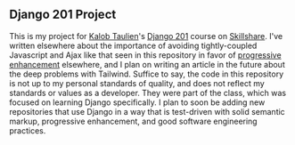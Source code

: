 ## Django 201 Project

This is my project for [Kalob Taulien](https://www.skillshare.com/en/user/kalobtaulien)'s
[Django 201](https://www.skillshare.com/en/classes/Django-201-Intermediate-Django-Development/2058959827)
course on [Skillshare](https://www.skillshare.com).
I've written elsewhere about the
importance of avoiding tightly-coupled
Javascript and Ajax like that seen in this
repository in favor of [progressive enhancement](https://blog.bitsrc.io/a-practical-guide-to-progressive-enhancement-in-2023-52c740c3aff3)
elsewhere, and I plan on writing an
article in the future about the deep
problems with Tailwind. Suffice to say, the
code in this repository is not up to my
personal standards of quality, and does
not reflect my standards or values as a
developer. They were part of the class,
which was focused on learning Django
specifically. I plan to soon be adding new
repositories that use Django in a way
that is test-driven with solid
semantic markup, progressive enhancement,
and good software engineering practices.